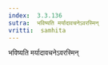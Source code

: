 ```yaml
---
index:  3.3.136
sutra:  भविष्यति मर्यादावचनेऽवरस्मिन्
vritti:  samhita 
---
```


भविष्यति मर्यादावचनेऽवरस्मिन्

